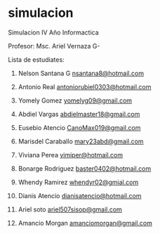 # simulacion
Simulacion IV Año Informactica

Profesor: Msc. Ariel Vernaza G-



Lista de estudiates:

1. Nelson Santana G   nsantana8@hotmail.com

2. Antonio Real antoniorubiel0303@hotmail.com 

3. Yomely Gomez yomelyg09@gmail.com

4. Abdiel Vargas abdielmaster18@gmail.com

5. Eusebio Atencio CanoMax019@gmail.com

6. Marisdel Caraballo mary23abd@gmail.com

7. Viviana Perea vimiper@hotmail.com

8. Bonarge Rodriguez baster0402@hotmail.com

9. Whendy Ramirez whendyr02@gmial.com

10. Dianis Atencio dianisatencio@hotmail.com

11. Ariel soto ariel507sisop@gmail.com

12. Amancio Morgan amanciomorgan@gmail.com
